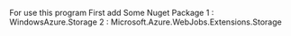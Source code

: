 For use this program First add Some Nuget Package
1 : WindowsAzure.Storage
2 : Microsoft.Azure.WebJobs.Extensions.Storage

